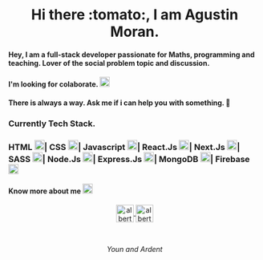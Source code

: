 <h1 align=center> Hi there :tomato:, I am Agustin Moran. </h1>
<h4>Hey, I am a full-stack developer passionate for Maths, programming and teaching. Lover of the social problem topic and discussion. </h4>

<h4>I'm looking for colaborate. <img src="https://cdn.iconscout.com/icon/free/png-512/code-280-460136.png" width="20" height="20"/></h4>
<h4>There is always a way. Ask me if i can help you with something. 📧</h4>

<h3>Currently Tech Stack. <h3>

**HTML <img src="https://github.com/tomchen/stack-icons/raw/master/logos/html-5.svg" width="20" height="20">|
CSS <img src="https://github.com/tomchen/stack-icons/raw/master/logos/css-3.svg" width="20" height="20">|
Javascript <img src="https://github.com/tomchen/stack-icons/raw/master/logos/javascript.svg" width="20" height="20">|
React.Js <img src="https://github.com/tomchen/stack-icons/raw/master/logos/react.svg" width="20" height="20">|
Next.Js <img src="https://github.com/tomchen/stack-icons/raw/master/logos/nextjs.svg" width="20" height="20">|
SASS <img src="https://github.com/tomchen/stack-icons/raw/master/logos/sass.svg" width="20" height="20">|
Node.Js <img src="https://github.com/tomchen/stack-icons/raw/master/logos/nodejs-icon.svg" width="20" height="20">|
Express.Js <img src="https://github.com/tomchen/stack-icons/raw/master/logos/express.svg" width="20" height="20">|
MongoDB <img src="https://github.com/tomchen/stack-icons/raw/master/logos/mongodb-icon.svg" width="20" height="20">|
Firebase** <img src="https://img.icons8.com/color/452/firebase.png" width="20" height="20">

<h4 align="left">Know more about me <img src="https://static.thenounproject.com/png/135447-200.png" width="20" height=20"/></h4>
<p align="center">
  <a href="https://www.linkedin.com/in/agustinmoranr/" target="blank">
    <img align="center" src="https://cdn.jsdelivr.net/npm/simple-icons@3.0.1/icons/linkedin.svg" alt="alberto camarena" height="35" width="35" />
  </a>
  <a href="https://www.instagram.com/agustin_moran_/" target="blank">
    <img align="center" src="https://cdn.jsdelivr.net/npm/simple-icons@3.0.1/icons/instagram.svg"  alt="alberthor47" height="35" width="35" />
  </a>
</p>

</br>

*<p align=center>Youn and Ardent<p>*
<!--
**agustinmoranr/agustinmoranr** is a ✨ _special_ ✨ repository because its `README.md` (this file) appears on your GitHub profile.

Here are some ideas to get you started:

- 🔭 I’m currently working on ...
- 🌱 I’m currently learning ...
- 👯 I’m looking to collaborate on ...
- 🤔 I’m looking for help with ...
- 💬 Ask me about ...
- 📫 How to reach me: ...
- 😄 Pronouns: ...
- ⚡ Fun fact: ...
-->
